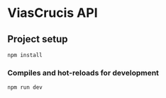 # ViasCrucis API

## Project setup
```
npm install
```

### Compiles and hot-reloads for development
```
npm run dev
```

